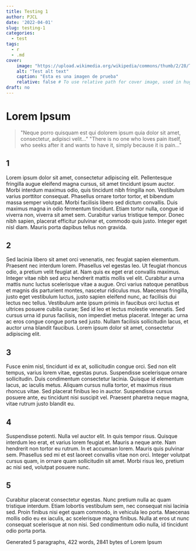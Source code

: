 ```yaml
---
title: Testing 1
author: PJCL
date: '2022-04-01'
slug: testing-1
categories:
  - test
tags:
  - r
  - .md
cover:
    image: "https://upload.wikimedia.org/wikipedia/commons/thumb/2/28/Testbeeld_MK8.png/800px-Testbeeld_MK8.png"
    alt: "Test alt text"
    caption: "Esta es una imagen de prueba"
    relative: false # To use relative path for cover image, used in hugo Page-bundles
draft: no
---
```


# Lorem Ipsum

> "Neque porro quisquam est qui dolorem ipsum quia dolor sit amet, consectetur, adipisci velit..."
> "There is no one who loves pain itself, who seeks after it and wants to have it, simply because it is pain..."

## 1
Lorem ipsum dolor sit amet, consectetur adipiscing elit. Pellentesque fringilla augue eleifend magna cursus, sit amet tincidunt ipsum auctor. Morbi interdum maximus odio, quis tincidunt nibh fringilla non. Vestibulum varius porttitor consequat. Phasellus ornare tortor tortor, et bibendum massa semper volutpat. Morbi facilisis libero sed dictum convallis. Duis maximus magna in odio fermentum tincidunt. Etiam tortor nulla, congue id viverra non, viverra sit amet sem. Curabitur varius tristique tempor. Donec nibh sapien, placerat efficitur pulvinar et, commodo quis justo. Integer eget nisl diam. Mauris porta dapibus tellus non gravida.

## 2
Sed lacinia libero sit amet orci venenatis, nec feugiat sapien elementum. Praesent nec interdum lorem. Phasellus vel egestas leo. Ut feugiat rhoncus odio, a pretium velit feugiat at. Nam quis ex eget erat convallis maximus. Integer vitae nibh sed arcu hendrerit mattis mollis vel elit. Curabitur a urna mattis nunc luctus scelerisque vitae a augue. Orci varius natoque penatibus et magnis dis parturient montes, nascetur ridiculus mus. Maecenas fringilla, justo eget vestibulum luctus, justo sapien eleifend nunc, ac facilisis dui lectus nec tellus. Vestibulum ante ipsum primis in faucibus orci luctus et ultrices posuere cubilia curae; Sed id leo et lectus molestie venenatis. Sed cursus urna id purus facilisis, non imperdiet metus placerat. Integer ac urna ac eros congue congue porta sed justo. Nullam facilisis sollicitudin lacus, et auctor urna blandit faucibus. Lorem ipsum dolor sit amet, consectetur adipiscing elit.

## 3
Fusce enim nisl, tincidunt id ex at, sollicitudin congue orci. Sed non elit tempus, varius lorem vitae, egestas purus. Suspendisse scelerisque ornare sollicitudin. Duis condimentum consectetur lacinia. Quisque id elementum lacus, ac iaculis metus. Aliquam cursus nulla tortor, et maximus risus rhoncus vitae. Sed placerat finibus leo in auctor. Suspendisse cursus posuere ante, eu tincidunt nisi suscipit vel. Praesent pharetra neque magna, vitae rutrum justo blandit eu.

## 4
Suspendisse potenti. Nulla vel auctor elit. In quis tempor risus. Quisque interdum leo erat, et varius lorem feugiat et. Mauris a neque ante. Nam hendrerit non tortor eu rutrum. In et accumsan lorem. Mauris quis pulvinar sem. Phasellus sed mi et est laoreet convallis vitae non orci. Integer volutpat cursus quam, in ornare quam sollicitudin sit amet. Morbi risus leo, pretium ac nisi sed, volutpat posuere nunc.

## 5
Curabitur placerat consectetur egestas. Nunc pretium nulla ac quam tristique interdum. Etiam lobortis vestibulum sem, nec consequat nisi lacinia sed. Proin finibus nisi eget quam commodo, in vehicula leo porta. Maecenas mollis odio eu ex iaculis, ac scelerisque magna finibus. Nulla at eros ut nunc consequat scelerisque at non nisi. Sed condimentum odio nulla, id tincidunt odio porta porta.

Generated 5 paragraphs, 422 words, 2841 bytes of Lorem Ipsum